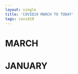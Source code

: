 ```yaml
---
layout: single
title: 'COVID19 MARCH TO TODAY'
tags: covid19  
--- 
```


# MARCH

<div id="observablehq-ff5e945e"></div>
<script type="module">
import {Runtime, Inspector} from "https://cdn.jsdelivr.net/npm/@observablehq/runtime@4/dist/runtime.js";
import define from "https://api.observablehq.com/@danielcaraway/global-covid19-confirmed-cases.js?v=3";
const inspect = Inspector.into("#observablehq-ff5e945e");
(new Runtime).module(define, name => (name === "chart") && inspect());
</script>

# JANUARY

<div id="observablehq-e8086a82"></div>
<script type="module">
import {Runtime, Inspector} from "https://cdn.jsdelivr.net/npm/@observablehq/runtime@4/dist/runtime.js";
import define from "https://api.observablehq.com/@danielcaraway/global-covid19-confirmed-cases.js?v=3";
const inspect = Inspector.into("#observablehq-e8086a82");
(new Runtime).module(define, name => (name === "chart") && inspect());
</script>




